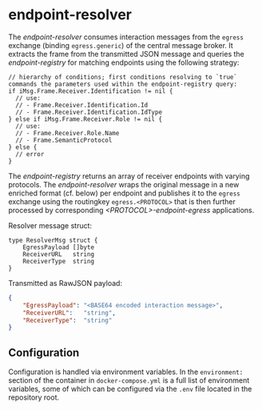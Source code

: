 # endpoint-resolver

The *endpoint-resolver* consumes interaction messages from the `egress` exchange (binding `egress.generic`) of the central message broker. It extracts the frame from the transmitted JSON message and queries the *endpoint-registry* for matching endpoints using the following strategy:
```golang
// hierarchy of conditions; first conditions resolving to `true` commands the parameters used within the endpoint-registry query:
if iMsg.Frame.Receiver.Identification != nil {
  // use:
  // - Frame.Receiver.Identification.Id
  // - Frame.Receiver.Identification.IdType
} else if iMsg.Frame.Receiver.Role != nil {
  // use:
  // - Frame.Receiver.Role.Name
  // - Frame.SemanticProtocol
} else {
  // error
}
```

The *endpoint-registry* returns an array of receiver endpoints with varying protocols. The *endpoint-resolver* wraps the original message in a new enriched format (cf. below) per endpoint and publishes it to the `egress` exchange using the routingkey `egress.<PROTOCOL>` that is then further processed by corresponding *\<PROTOCOL\>-endpoint-egress* applications.

Resolver message struct:
```golang
type ResolverMsg struct {
	EgressPayload []byte
	ReceiverURL   string
	ReceiverType  string
}
```
Transmitted as RawJSON payload:
```json
{
	"EgressPayload": "<BASE64 encoded interaction message>",
	"ReceiverURL":   "string",
	"ReceiverType":  "string"
}
```

## Configuration
Configuration is handled via environment variables. In the `environment:` section of the container in `docker-compose.yml` is a full list of environment variables, some of which can be configured via the `.env` file located in the repository root.
